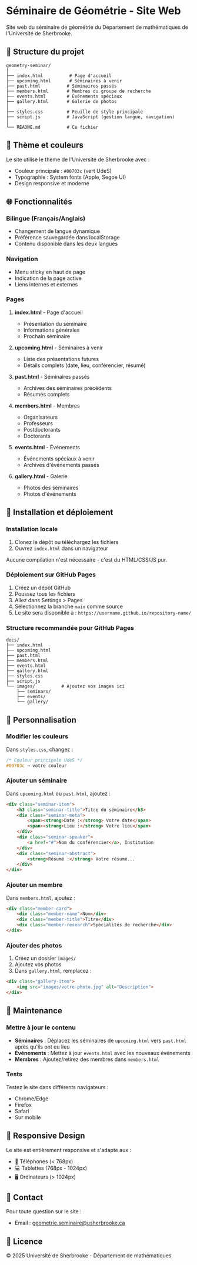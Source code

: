 # Séminaire de Géométrie - Site Web

Site web du séminaire de géométrie du Département de mathématiques de l'Université de Sherbrooke.

## 📁 Structure du projet

```
geometry-seminar/
│
├── index.html          # Page d'accueil
├── upcoming.html       # Séminaires à venir
├── past.html          # Séminaires passés
├── members.html       # Membres du groupe de recherche
├── events.html        # Événements spéciaux
├── gallery.html       # Galerie de photos
│
├── styles.css         # Feuille de style principale
├── script.js          # JavaScript (gestion langue, navigation)
│
└── README.md          # Ce fichier
```

## 🎨 Thème et couleurs

Le site utilise le thème de l'Université de Sherbrooke avec :
- Couleur principale : `#00703c` (vert UdeS)
- Typographie : System fonts (Apple, Segoe UI)
- Design responsive et moderne

## 🌐 Fonctionnalités

### Bilingue (Français/Anglais)
- Changement de langue dynamique
- Préférence sauvegardée dans localStorage
- Contenu disponible dans les deux langues

### Navigation
- Menu sticky en haut de page
- Indication de la page active
- Liens internes et externes

### Pages

1. **index.html** - Page d'accueil
   - Présentation du séminaire
   - Informations générales
   - Prochain séminaire

2. **upcoming.html** - Séminaires à venir
   - Liste des présentations futures
   - Détails complets (date, lieu, conférencier, résumé)

3. **past.html** - Séminaires passés
   - Archives des séminaires précédents
   - Résumés complets

4. **members.html** - Membres
   - Organisateurs
   - Professeurs
   - Postdoctorants
   - Doctorants

5. **events.html** - Événements
   - Événements spéciaux à venir
   - Archives d'événements passés

6. **gallery.html** - Galerie
   - Photos des séminaires
   - Photos d'événements

## 🚀 Installation et déploiement

### Installation locale

1. Clonez le dépôt ou téléchargez les fichiers
2. Ouvrez `index.html` dans un navigateur

Aucune compilation n'est nécessaire - c'est du HTML/CSS/JS pur.

### Déploiement sur GitHub Pages

1. Créez un dépôt GitHub
2. Poussez tous les fichiers
3. Allez dans Settings > Pages
4. Sélectionnez la branche `main` comme source
5. Le site sera disponible à : `https://username.github.io/repository-name/`

### Structure recommandée pour GitHub Pages

```
docs/
├── index.html
├── upcoming.html
├── past.html
├── members.html
├── events.html
├── gallery.html
├── styles.css
├── script.js
└── images/          # Ajoutez vos images ici
    ├── seminars/
    ├── events/
    └── gallery/
```

## 📝 Personnalisation

### Modifier les couleurs

Dans `styles.css`, changez :
```css
/* Couleur principale UdeS */
#00703c → votre couleur
```

### Ajouter un séminaire

Dans `upcoming.html` ou `past.html`, ajoutez :

```html
<div class="seminar-item">
    <h3 class="seminar-title">Titre du séminaire</h3>
    <div class="seminar-meta">
        <span><strong>Date :</strong> Votre date</span>
        <span><strong>Lieu :</strong> Votre lieu</span>
    </div>
    <div class="seminar-speaker">
        <a href="#">Nom du conférencier</a>, Institution
    </div>
    <div class="seminar-abstract">
        <strong>Résumé :</strong> Votre résumé...
    </div>
</div>
```

### Ajouter un membre

Dans `members.html`, ajoutez :

```html
<div class="member-card">
    <div class="member-name">Nom</div>
    <div class="member-title">Titre</div>
    <div class="member-research">Spécialités de recherche</div>
</div>
```

### Ajouter des photos

1. Créez un dossier `images/`
2. Ajoutez vos photos
3. Dans `gallery.html`, remplacez :

```html
<div class="gallery-item">
    <img src="images/votre-photo.jpg" alt="Description">
</div>
```

## 🔧 Maintenance

### Mettre à jour le contenu

- **Séminaires** : Déplacez les séminaires de `upcoming.html` vers `past.html` après qu'ils ont eu lieu
- **Événements** : Mettez à jour `events.html` avec les nouveaux événements
- **Membres** : Ajoutez/retirez des membres dans `members.html`

### Tests

Testez le site dans différents navigateurs :
- Chrome/Edge
- Firefox
- Safari
- Sur mobile

## 📱 Responsive Design

Le site est entièrement responsive et s'adapte aux :
- 📱 Téléphones (< 768px)
- 💻 Tablettes (768px - 1024px)
- 🖥️ Ordinateurs (> 1024px)

## 🤝 Contact

Pour toute question sur le site :
- Email : geometrie.seminaire@usherbrooke.ca

## 📄 Licence

© 2025 Université de Sherbrooke - Département de mathématiques
